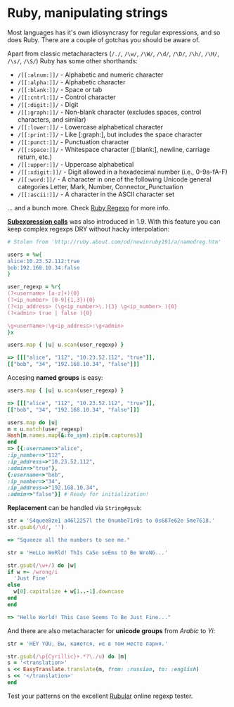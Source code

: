 Ruby, manipulating strings
==========================

Most languages has it's own idiosyncrasy for regular expressions, and so does Ruby.
There are a couple of gotchas you should be aware of.

Apart from classic metacharacters (`/./`, `/\w/`, `/\W/`, `/\d/`, `/\D/`, `/\h/`, `/\H/`, `/\s/`, `/\S/`) Ruby has some other shorthands:

  * `/[[:alnum:]]/`  - Alphabetic and numeric character
  * `/[[:alpha:]]/`  - Alphabetic character
  * `/[[:blank:]]/`  - Space or tab
  * `/[[:cntrl:]]/`  - Control character
  * `/[[:digit:]]/`  - Digit
  * `/[[:graph:]]/`  - Non-blank character (excludes spaces, control characters, and similar)
  * `/[[:lower:]]/`  - Lowercase alphabetical character
  * `/[[:print:]]/`  - Like [:graph:], but includes the space character
  * `/[[:punct:]]/`  - Punctuation character
  * `/[[:space:]]/`  - Whitespace character ([:blank:], newline, carriage return, etc.)
  * `/[[:upper:]]/`  - Uppercase alphabetical
  * `/[[:xdigit:]]/` - Digit allowed in a hexadecimal number (i.e., 0-9a-fA-F)
  * `/[[:word:]]/`   - A character in one of the following Unicode general categories Letter, Mark, Number, Connector_Punctuation
  * `/[[:ascii:]]/`  - A character in the ASCII character set

... and a bunch more. Check [Ruby Regexp](http://ruby-doc.org/core-1.9.3/Regexp.html) for more info.

[**Subexpression calls**](http://ruby-doc.org/core-2.0/Regexp.html#label-Subexpression+Calls) was also introduced in 1.9. With this feature you can keep complex regexps DRY without hacky interpolation:

  ```ruby
# Stolen from 'http://ruby.about.com/od/newinruby191/a/namedreg.htm'
  
users = %w{
  alice:10.23.52.112:true
  bob:192.168.10.34:false
}

user_regexp = %r{
  (?<username> [a-z]+){0}
  (?<ip_number> [0-9]{1,3}){0}
  (?<ip_address> (\g<ip_number>\.){3} \g<ip_number> ){0}
  (?<admin> true | false ){0}
  
  \g<username>:\g<ip_address>:\g<admin>
}x

users.map { |u| u.scan(user_regexp) }

=> [[["alice", "112", "10.23.52.112", "true"]],
 [["bob", "34", "192.168.10.34", "false"]]]
  ```
Accesing **named groups** is easy:

  ```ruby  
users.map { |u| u.scan(user_regexp) }

=> [[["alice", "112", "10.23.52.112", "true"]],
 [["bob", "34", "192.168.10.34", "false"]]]
 
users.map do |u|
  m = u.match(user_regexp)
  Hash[m.names.map(&:to_sym).zip(m.captures)]
end
=> [{:username=>"alice",
  :ip_number=>"112",
  :ip_address=>"10.23.52.112",
  :admin=>"true"},
 {:username=>"bob",
  :ip_number=>"34",
  :ip_address=>"192.168.10.34",
  :admin=>"false"}] # Ready for initialization!
  ```
**Replacement** can be handled via `String#gsub`:

  ```ruby
str = 'S4quee8ze1 a46l2257l the 0numbe71r0s to 0s687e62e 5me7618.'
str.gsub(/\d/, '')

=> "Squeeze all the numbers to see me."
  
str = 'HeLLo WoRld! ThIs CaSe seEms tO Be WroNG...'

str.gsub(/\w+/) do |w|
  if w =~ /wrong/i
    'Just Fine'
  else
    w[0].capitalize + w[1..-1].downcase
  end
end

=> "Hello World! This Case Seems To Be Just Fine..."
  ```
And there are also metacharacter for **unicode groups** from *Arabic* to *Yi*:

  ```ruby
str = 'HEY YOU, Вы, кажется, не в том месте парня.'

str.gsub(/\p{Cyrillic}+.*?\./u) do |m|
  s = '<translation>'
  s << EasyTranslate.translate(m, from: :russian, to: :english)
  s << '</translation>'
end
  ```

Test your patterns on the excellent [Rubular](http://rubular.com/) online regexp tester. 
